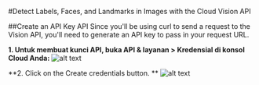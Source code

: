 #Detect Labels, Faces, and Landmarks in Images with the Cloud Vision API

##Create an API Key API
Since you'll be using curl to send a request to the Vision API, you'll need to generate an API key to pass in your request URL.

**1. Untuk membuat kunci API, buka API & layanan > Kredensial di konsol Cloud Anda:**
![alt text](https://cdn.qwiklabs.com/8cDO0kBoc2byO7otbM1QFWuYWv0ZZAUH1iBDR200dKA%3D)

**2. Click on the Create credentials button. **
![alt text](https://cdn.qwiklabs.com/OPRnwJAzyxcK1bvJ1Iv7f3FyL5WaNzAqwiu5Yr6oPTI%3D)

